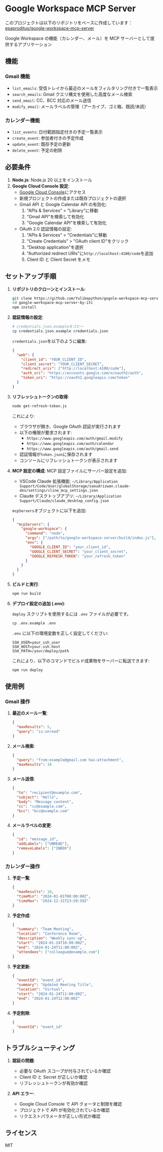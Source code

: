 # Google Workspace MCP Server

このプロジェクトは以下のリポジトリをベースに作成しています：
[epaproditus/google-workspace-mcp-server](https://github.com/epaproditus/google-workspace-mcp-server)

Google Workspace の機能（カレンダー、メール）を MCP サーバーとして提供するアプリケーション

## 機能

### Gmail 機能

- `list_emails`: 受信トレイから最近のメールをフィルタリング付きで一覧表示
- `search_emails`: Gmail クエリ構文を使用した高度なメール検索
- `send_email`: CC、BCC 対応のメール送信
- `modify_email`: メールラベルの管理（アーカイブ、ゴミ箱、既読/未読）

### カレンダー機能

- `list_events`: 日付範囲指定付きの予定一覧表示
- `create_event`: 参加者付きの予定作成
- `update_event`: 既存予定の更新
- `delete_event`: 予定の削除

## 必要条件

1. **Node.js**: Node.js 20 以上をインストール
2. **Google Cloud Console 設定**:
    - [Google Cloud Console](https://console.cloud.google.com/)にアクセス
    - 新規プロジェクトの作成または既存プロジェクトの選択
    - Gmail API と Google Calendar API の有効化:
        1. "APIs & Services" > "Library"に移動
        2. "Gmail API"を検索して有効化
        3. "Google Calendar API"を検索して有効化
    - OAuth 2.0 認証情報の設定:
        1. "APIs & Services" > "Credentials"に移動
        2. "Create Credentials" > "OAuth client ID"をクリック
        3. "Desktop application"を選択
        4. "Authorized redirect URIs"に`http://localhost:4100/code`を追加
        5. Client ID と Client Secret をメモ

## セットアップ手順

1. **リポジトリのクローンとインストール**:

   ```bash
   git clone https://github.com/Yulikepython/gogole-workspace-mcp-server-by-itc.git
   cd google-workspace-mcp-server-by-itc
   npm install
   ```

2. **認証情報の設定**:

   ```bash
   # credentials.json.exampleをコピー
   cp credentials.json.example credentials.json
   ```

   `credentials.json`を以下のように編集:

   ```json
   {
     "web": {
       "client_id": "YOUR_CLIENT_ID",
       "client_secret": "YOUR_CLIENT_SECRET",
       "redirect_uris": ["http://localhost:4100/code"],
       "auth_uri": "https://accounts.google.com/o/oauth2/auth",
       "token_uri": "https://oauth2.googleapis.com/token"
     }
   }
   ```

3. **リフレッシュトークンの取得**:

   ```bash
   node get-refresh-token.js
   ```

   これにより:

    - ブラウザが開き、Google OAuth 認証が実行されます
    - 以下の権限が要求されます:
        - `https://www.googleapis.com/auth/gmail.modify`
        - `https://www.googleapis.com/auth/calendar`
        - `https://www.googleapis.com/auth/gmail.send`
    - 認証情報が`token.json`に保存されます
    - コンソールにリフレッシュトークンが表示されます

4. **MCP 設定の構成**:
   MCP 設定ファイルにサーバー設定を追加:

    - VSCode Claude 拡張機能: `~/Library/Application Support/Code/User/globalStorage/saoudrizwan.claude-dev/settings/cline_mcp_settings.json`
    - Claude デスクトップアプリ: `~/Library/Application Support/Claude/claude_desktop_config.json`

   `mcpServers`オブジェクトに以下を追加:

   ```json
   {
     "mcpServers": {
       "google-workspace": {
         "command": "node",
         "args": ["/path/to/google-workspace-server/build/index.js"],
         "env": {
           "GOOGLE_CLIENT_ID": "your_client_id",
           "GOOGLE_CLIENT_SECRET": "your_client_secret",
           "GOOGLE_REFRESH_TOKEN": "your_refresh_token"
         }
       }
     }
   }
   ```

5. **ビルドと実行**:

   ```bash
   npm run build
   ```

6. **デプロイ設定の追加 (.env)**:

   `deploy` スクリプトを使用するには `.env` ファイルが必要です。

   ```bash
   cp .env.example .env
   ```

   `.env` に以下の環境変数を正しく設定してください:

   ```env
   SSH_USER=your_ssh_user
   SSH_HOST=your.ssh.host
   SSH_PATH=/your/deploy/path
   ```

   これにより、以下のコマンドでビルド成果物をサーバーに転送できます:

   ```bash
   npm run deploy
   ```

## 使用例

### Gmail 操作

1. **最近のメール一覧**:

   ```json
   {
     "maxResults": 5,
     "query": "is:unread"
   }
   ```

2. **メール検索**:

   ```json
   {
     "query": "from:example@gmail.com has:attachment",
     "maxResults": 10
   }
   ```

3. **メール送信**:

   ```json
   {
     "to": "recipient@example.com",
     "subject": "Hello",
     "body": "Message content",
     "cc": "cc@example.com",
     "bcc": "bcc@example.com"
   }
   ```

4. **メールラベルの変更**:

   ```json
   {
     "id": "message_id",
     "addLabels": ["UNREAD"],
     "removeLabels": ["INBOX"]
   }
   ```

### カレンダー操作

1. **予定一覧**:

   ```json
   {
     "maxResults": 10,
     "timeMin": "2024-01-01T00:00:00Z",
     "timeMax": "2024-12-31T23:59:59Z"
   }
   ```

2. **予定作成**:

   ```json
   {
     "summary": "Team Meeting",
     "location": "Conference Room",
     "description": "Weekly sync-up",
     "start": "2024-01-24T10:00:00Z",
     "end": "2024-01-24T11:00:00Z",
     "attendees": ["colleague@example.com"]
   }
   ```

3. **予定更新**:

   ```json
   {
     "eventId": "event_id",
     "summary": "Updated Meeting Title",
     "location": "Virtual",
     "start": "2024-01-24T11:00:00Z",
     "end": "2024-01-24T12:00:00Z"
   }
   ```

4. **予定削除**:

   ```json
   {
     "eventId": "event_id"
   }
   ```

## トラブルシューティング

1. **認証の問題**:

    - 必要な OAuth スコープが付与されているか確認
    - Client ID と Secret が正しいか確認
    - リフレッシュトークンが有効か確認

2. **API エラー**:
    - Google Cloud Console で API クォータと制限を確認
    - プロジェクトで API が有効化されているか確認
    - リクエストパラメータが正しい形式か確認

## ライセンス

MIT


